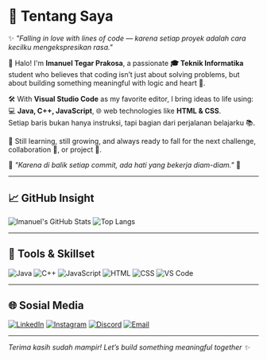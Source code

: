 # 👋 Tentang Saya

✨ _"Falling in love with lines of code — karena setiap proyek adalah cara kecilku mengekspresikan rasa."_

👋 Halo! I'm **Imanuel Tegar Prakosa**, a passionate **🎓 Teknik Informatika** student who believes that coding isn’t just about solving problems, but about building something meaningful with logic and heart 💖.

🛠️ With **Visual Studio Code** as my favorite editor, I bring ideas to life using:  
💻 **Java, C++, JavaScript**, 
🌐 web technologies like **HTML & CSS**.  
Setiap baris bukan hanya instruksi, tapi bagian dari perjalanan belajarku 📚.

🌱 Still learning, still growing, and always ready to fall for the next challenge, collaboration 🤝, or project 🚀.

📌 _"Karena di balik setiap commit, ada hati yang bekerja diam-diam."_ 💬

---

## 📈 GitHub Insight

![Imanuel's GitHub Stats](https://github-readme-stats.vercel.app/api?username=1manueltp&show_icons=true&theme=tokyonight)
![Top Langs](https://github-readme-stats.vercel.app/api/top-langs/?username=1manueltp&layout=compact&theme=tokyonight)

---

## 🚀 Tools & Skillset
![Java](https://img.shields.io/badge/Java-red?style=flat&logo=java&logoColor=white)
![C++](https://img.shields.io/badge/C++-00599C?style=flat&logo=c%2B%2B&logoColor=white)
![JavaScript](https://img.shields.io/badge/JavaScript-yellow?style=flat&logo=javascript&logoColor=black)
![HTML](https://img.shields.io/badge/HTML-orange?style=flat&logo=html5&logoColor=white)
![CSS](https://img.shields.io/badge/CSS-blue?style=flat&logo=css3&logoColor=white)
![VS Code](https://img.shields.io/badge/VSCode-007ACC?style=flat&logo=visual%20studio%20code&logoColor=white)

---

## 🌐 Sosial Media

[![LinkedIn](https://img.shields.io/badge/LinkedIn-blue?style=flat&logo=linkedin&logoColor=white)](https://linkedin.com/in/imanuelltp)
[![Instagram](https://img.shields.io/badge/Instagram-E4405F?style=flat&logo=instagram&logoColor=white)](https://instagram.com/imanuelltp)
[![Discord](https://img.shields.io/badge/Discord-5865F2?style=flat&logo=discord&logoColor=white)](https://discordapp.com/users/1nuel)
[![Email](https://img.shields.io/badge/Gmail-D14836?style=flat&logo=gmail&logoColor=white)](mailto:imanueltp@gmail.com)

---

_Terima kasih sudah mampir! Let’s build something meaningful together ✨_
